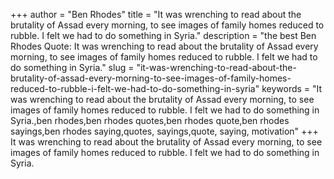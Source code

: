+++
author = "Ben Rhodes"
title = "It was wrenching to read about the brutality of Assad every morning, to see images of family homes reduced to rubble. I felt we had to do something in Syria."
description = "the best Ben Rhodes Quote: It was wrenching to read about the brutality of Assad every morning, to see images of family homes reduced to rubble. I felt we had to do something in Syria."
slug = "it-was-wrenching-to-read-about-the-brutality-of-assad-every-morning-to-see-images-of-family-homes-reduced-to-rubble-i-felt-we-had-to-do-something-in-syria"
keywords = "It was wrenching to read about the brutality of Assad every morning, to see images of family homes reduced to rubble. I felt we had to do something in Syria.,ben rhodes,ben rhodes quotes,ben rhodes quote,ben rhodes sayings,ben rhodes saying,quotes, sayings,quote, saying, motivation"
+++
It was wrenching to read about the brutality of Assad every morning, to see images of family homes reduced to rubble. I felt we had to do something in Syria.
